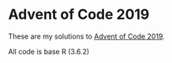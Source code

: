 # Advent of Code 2019

These are my solutions to [Advent of Code 2019](https://adventofcode/2019).

All code is base R (3.6.2)
